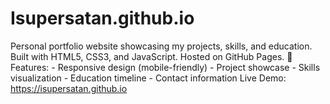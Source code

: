 # Isupersatan.github.io
Personal portfolio website showcasing my projects, skills, and education. Built with HTML5, CSS3, and JavaScript. Hosted on GitHub Pages.  🔹 Features: - Responsive design (mobile-friendly) - Project showcase - Skills visualization - Education timeline - Contact information  Live Demo: https://isupersatan.github.io

